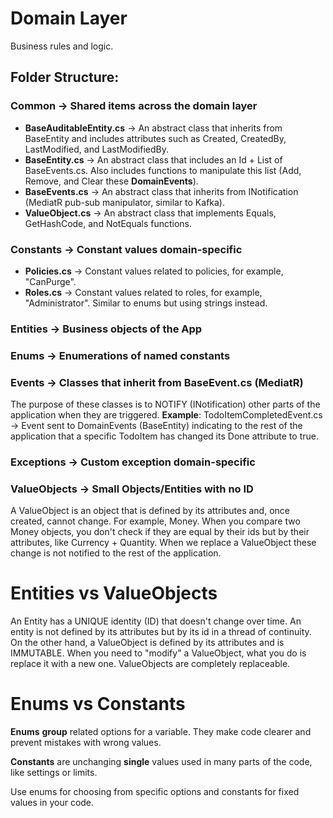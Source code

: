 # Domain Layer

Business rules and logic.

## Folder Structure:

### Common &rarr; Shared items across the domain layer

- **BaseAuditableEntity.cs** &rarr; An abstract class that inherits from BaseEntity and includes attributes such as Created, CreatedBy, LastModified, and LastModifiedBy.
- **BaseEntity.cs** &rarr; An abstract class that includes an Id + List of BaseEvents.cs. Also includes functions to manipulate this list (Add, Remove, and Clear these **DomainEvents**).
- **BaseEvents.cs** &rarr; An abstract class that inherits from INotification (MediatR pub-sub manipulator, similar to Kafka).
- **ValueObject.cs** &rarr; An abstract class that implements Equals, GetHashCode, and NotEquals functions.

### Constants &rarr; Constant values domain-specific

- **Policies.cs** &rarr; Constant values related to policies, for example, "CanPurge".
- **Roles.cs** &rarr; Constant values related to roles, for example, "Administrator". Similar to enums but using strings instead.

### Entities &rarr; Business objects of the App

### Enums &rarr; Enumerations of named constants

### Events &rarr; Classes that inherit from BaseEvent.cs (MediatR)

The purpose of these classes is to NOTIFY (INotification) other parts of the application when they are triggered.
**Example**: TodoItemCompletedEvent.cs -> Event sent to DomainEvents (BaseEntity) indicating to the rest of the application that a specific TodoItem has changed its Done attribute to true.

### Exceptions &rarr; Custom exception domain-specific

### ValueObjects &rarr; Small Objects/Entities with no ID

A ValueObject is an object that is defined by its attributes and, once created, cannot change. For example, Money. When you compare two Money objects, you don't check if they are equal by their ids but by their attributes, like Currency + Quantity.
When we replace a ValueObject these change is not notified to the rest of the application.

# Entities vs ValueObjects

An Entity has a UNIQUE identity (ID) that doesn't change over time. An entity is not defined by its attributes but by its id in a thread of continuity. On the other hand, a ValueObject is defined by its attributes and is IMMUTABLE. When you need to "modify" a ValueObject, what you do is replace it with a new one. ValueObjects are completely replaceable.

# Enums vs Constants

**Enums** **group** related options for a variable. They make code clearer and prevent mistakes with wrong values.

**Constants** are unchanging **single** values used in many parts of the code, like settings or limits.

Use enums for choosing from specific options and constants for fixed values in your code.